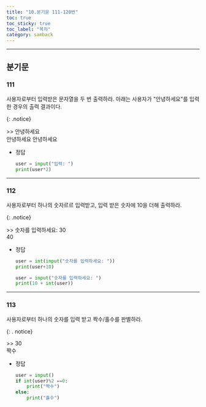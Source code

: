 ```yaml
---
title: "10.분기문 111-120번"
toc: true
toc_sticky: true
toc_label: "목차"
category: samback
---
```


---

## 분기문

### 111

사용자로부터 입력받은 문자열을 두 번 출력하라. 아래는 사용자가 "안녕하세요"를 입력한 경우의 출력 결과이다.

{: .notice}

\>> 안녕하세요<br>안녕하세요 안녕하세요

- 정답

  ```python
  user = input("입력: ")
  print(user*2)
  ```

---

### 112

사용자로부터 하나의 숫자르르 입력받고, 입력 받은 숫자에 10을 더해 출력하라.

{: .notice}

\>> 숫자를 입력하세요: 30<br>40

- 정답

  ```python
  user = int(input("숫자를 입력하세요: "))
  print(user+10)
  ```

  ```python
  user = input("숫자를 입력하세요: ")
  print(10 + int(user))
  ```

---

### 113

사용자로부터 하나의 숫자를 입력 받고 짝수/홀수를 판별하라.

{: . notice}

\>> 30<br>짝수

- 정답

  ```python
  user = input()
  if int(user)%2 ==0:
      print("짝수")
  else:
      print("홀수")
  ```

  